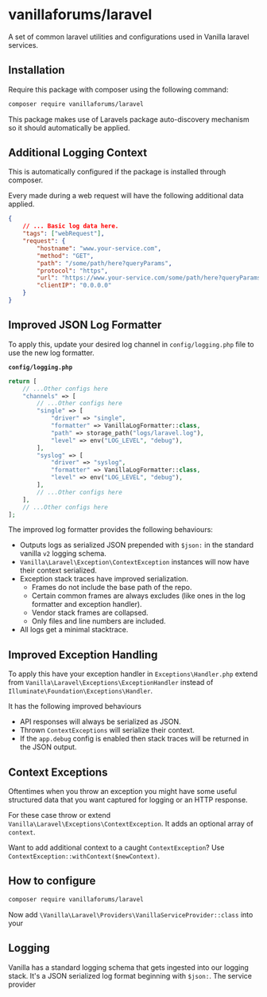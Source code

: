 # vanillaforums/laravel

A set of common laravel utilities and configurations used in Vanilla laravel services.

## Installation

Require this package with composer using the following command:

```sh
composer require vanillaforums/laravel
```

This package makes use of Laravels package auto-discovery mechanism so it should automatically be applied.

## Additional Logging Context

This is automatically configured if the package is installed through composer.

Every made during a web request will have the following additional data applied.

```json
{
    // ... Basic log data here.
    "tags": ["webRequest"],
    "request": {
        "hostname": "www.your-service.com",
        "method": "GET",
        "path": "/some/path/here?queryParams",
        "protocol": "https",
        "url": "https://www.your-service.com/some/path/here?queryParams",
        "clientIP": "0.0.0.0"
    }
}
```

## Improved JSON Log Formatter

To apply this, update your desired log channel in `config/logging.php` file to use the new log formatter.

**`config/logging.php`**

```php
return [
    // ...Other configs here
    "channels" => [
        // ...Other configs here
        "single" => [
            "driver" => "single",
            "formatter" => VanillaLogFormatter::class,
            "path" => storage_path("logs/laravel.log"),
            "level" => env("LOG_LEVEL", "debug"),
        ],
        "syslog" => [
            "driver" => "syslog",
            "formatter" => VanillaLogFormatter::class,
            "level" => env("LOG_LEVEL", "debug"),
        ],
        // ...Other configs here
    ],
    // ...Other configs here
];
```

The improved log formatter provides the following behaviours:

-   Outputs logs as serialized JSON prepended with `$json:` in the standard vanilla `v2` logging schema.
-   `Vanilla\Laravel\Exception\ContextException` instances will now have their context serialized.
-   Exception stack traces have improved serialization.
    -   Frames do not include the base path of the repo.
    -   Certain common frames are always excludes (like ones in the log formatter and exception handler).
    -   Vendor stack frames are collapsed.
    -   Only files and line numbers are included.
-   All logs get a minimal stacktrace.

## Improved Exception Handling

To apply this have your exception handler in `Exceptions\Handler.php` extend from `Vanilla\Laravel\Exceptions\ExceptionHandler` instead of `Illuminate\Foundation\Exceptions\Handler`.

It has the following improved behaviours

-   API responses will always be serialized as JSON.
-   Thrown `ContextExceptions` will serialize their context.
-   If the `app.debug` config is enabled then stack traces will be returned in the JSON output.

## Context Exceptions

Oftentimes when you throw an exception you might have some useful structured data that you want captured for logging or an HTTP response.

For these case throw or extend `Vanilla\Laravel\Exceptions\ContextException`. It adds an optional array of `context`.

Want to add additional context to a caught `ContextException`? Use `ContextException::withContext($newContext)`.

## How to configure

```sh
composer require vanillaforums/laravel
```

Now add `\Vanilla\Laravel\Providers\VanillaServiceProvider::class` into your

## Logging

Vanilla has a standard logging schema that gets ingested into our logging stack. It's a JSON serialized log format beginning with `$json:`. The service provider
